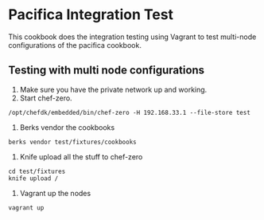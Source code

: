 # Pacifica Integration Test

This cookbook does the integration testing using Vagrant to test multi-node
configurations of the pacifica cookbook.

## Testing with multi node configurations

1. Make sure you have the private network up and working.
1. Start chef-zero.
```
/opt/chefdk/embedded/bin/chef-zero -H 192.168.33.1 --file-store test
```
1. Berks vendor the cookbooks
```
berks vendor test/fixtures/cookbooks
```
1. Knife upload all the stuff to chef-zero
```
cd test/fixtures
knife upload /
```
1. Vagrant up the nodes
```
vagrant up
```
